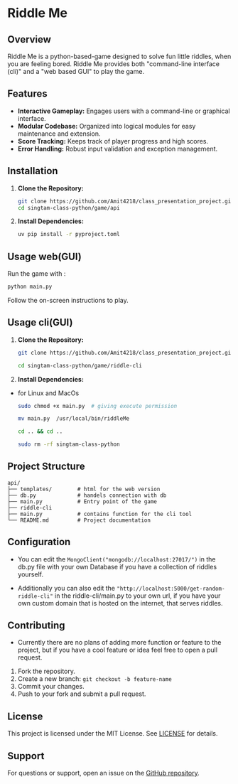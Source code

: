 # Riddle Me

## Overview

Riddle Me is a python-based-game designed to solve fun little riddles, when you are feeling bored. Riddle Me provides both "command-line interface (cli)" and a "web based GUI" to play the game.

## Features

- **Interactive Gameplay:** Engages users with a command-line or graphical interface.
- **Modular Codebase:** Organized into logical modules for easy maintenance and extension.
- **Score Tracking:** Keeps track of player progress and high scores.
- **Error Handling:** Robust input validation and exception management.

## Installation

1. **Clone the Repository:**

   ```bash
   git clone https://github.com/Amit4218/class_presentation_project.git
   cd singtam-class-python/game/api
   ```

2. **Install Dependencies:**
   ```bash
   uv pip install -r pyproject.toml
   ```

## Usage web(GUI)

Run the game with :

```bash
python main.py
```

Follow the on-screen instructions to play.

## Usage cli(GUI)

1. **Clone the Repository:**

   ```bash
   git clone https://github.com/Amit4218/class_presentation_project.git

   cd singtam-class-python/game/riddle-cli
   ```

2. **Install Dependencies:**

- for Linux and MacOs

  ```bash
  sudo chmod +x main.py  # giving execute permission

  mv main.py  /usr/local/bin/riddleMe

  cd .. && cd ..

  sudo rm -rf singtam-class-python

  ```

## Project Structure

```
api/
├── templates/        # html for the web version
├── db.py             # handels connection with db
├── main.py           # Entry point of the game
├── riddle-cli
├── main.py           # contains function for the cli tool
└── README.md         # Project documentation
```

## Configuration

- You can edit the `MongoClient("mongodb://localhost:27017/")` in the db.py file with your own Database if you have a collection of riddles yourself.

- Additionally you can also edit the `"http://localhost:5000/get-random-riddle-cli"` in the riddle-cli/main.py to your own url, if you have your own custom domain that is hosted on the internet, that serves riddles.

## Contributing

- Currently there are no plans of adding more function or feature to the project, but if you have a cool feature or idea feel free to open a pull request.
  </br>

1. Fork the repository.
2. Create a new branch: `git checkout -b feature-name`
3. Commit your changes.
4. Push to your fork and submit a pull request.

## License

This project is licensed under the MIT License. See [LICENSE](LICENSE) for details.

## Support

For questions or support, open an issue on the [GitHub repository](https://github.com/Amit4218/class_presentation_project/issues).
